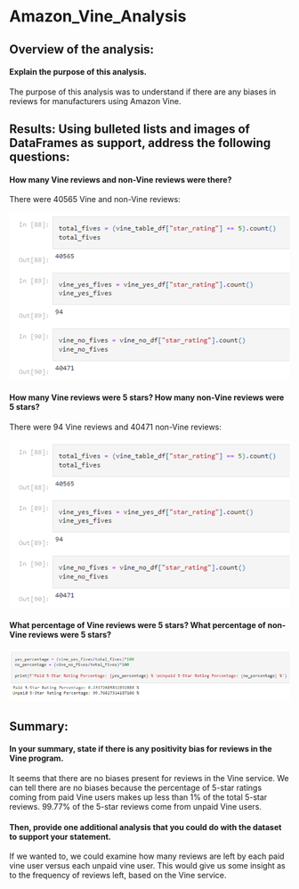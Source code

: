 # Amazon_Vine_Analysis

## Overview of the analysis: 
#### Explain the purpose of this analysis.

The purpose of this analysis was to understand if there are any biases in reviews for manufacturers using Amazon Vine.

## Results: Using bulleted lists and images of DataFrames as support, address the following questions:
#### How many Vine reviews and non-Vine reviews were there?

There were 40565 Vine and non-Vine reviews:

![Vine and Non Vine Reviews](https://github.com/jmalauss/Amazon_Vine_Analysis/blob/main/Resources/Vine%20and%20Non%20Vine%20Reviews.png)

#### How many Vine reviews were 5 stars? How many non-Vine reviews were 5 stars?

There were 94 Vine reviews and 40471 non-Vine reviews:

![Vine and Non Vine Review](https://github.com/jmalauss/Amazon_Vine_Analysis/blob/main/Resources/Vine%20and%20Non%20Vine%20Reviews.png)

#### What percentage of Vine reviews were 5 stars? What percentage of non-Vine reviews were 5 stars?

![Percentages](https://github.com/jmalauss/Amazon_Vine_Analysis/blob/main/Resources/5%20Star%20Percentages.png)

## Summary: 
#### In your summary, state if there is any positivity bias for reviews in the Vine program. 

It seems that there are no biases present for reviews in the Vine service. We can tell there are no biases because the percentage of 5-star ratings coming from paid Vine users makes up less than 1% of the total 5-star reviews. 99.77% of the 5-star reviews come from unpaid Vine users.

#### Then, provide one additional analysis that you could do with the dataset to support your statement.

If we wanted to, we could examine how many reviews are left by each paid vine user versus each unpaid vine user. This would give us some insight as to the frequency of reviews left, based on the Vine service.
